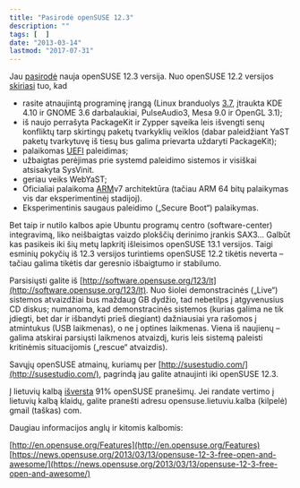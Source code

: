 ```yaml
---
title: "Pasirodė openSUSE 12.3"
description: ""
tags: [  ]
date: "2013-03-14"
lastmod: "2017-07-31"
---
```

Jau [pasirodė](https://news.opensuse.org/2013/03/13/opensuse-12-3-free-open-and-awesome/) nauja openSUSE 12.3 versija. Nuo openSUSE 12.2 versijos [skiriasi](http://en.opensuse.org/Features) tuo, kad

*   rasite atnaujintą programinę įrangą (Linux branduolys [3.7](http://en.opensuse.org/Features#Linux_3.7), įtraukta KDE 4.10 ir GNOME 3.6 darbalaukiai, PulseAudio3, Mesa 9.0 ir OpenGL 3.1);
*   iš naujo perrašyta PackageKit ir Zypper sąveika leis išvengti senų konfliktų tarp skirtingų paketų tvarkyklių veiklos (dabar paleidžiant YaST paketų tvarkytuvę iš tiesų bus galima prievarta uždaryti PackageKit);
*   palaikomas [UEFI](http://en.opensuse.org/openSUSE:UEFI) paleidimas;
*   užbaigtas perėjimas prie systemd paleidimo sistemos ir visiškai atsisakyta SysVinit.
*   geriau veiks WebYaST;
*   Oficialiai palaikoma [ARM](http://en.opensuse.org/Portal:ARM)v7 architektūra (tačiau ARM 64 bitų palaikymas vis dar eksperimentinėj stadijoj).
*   Eksperimentinis saugaus paleidimo („Secure Boot“) palaikymas.

Bet taip ir nutilo kalbos apie Ubuntu programų centro (software-center) integravimą, liko neišbaigtas vaizdo plokščių derinimo įrankis SAX3... Galbūt kas pasikeis iki šių metų lapkritį išleisimos openSUSE 13.1 versijos. Taigi esminių pokyčių iš 12.3 versijos turintiems openSUSE 12.2 tikėtis neverta – tačiau galima tikėtis dar geresnio išbaigtumo ir stabilumo.

Parsisiųsti galite iš [http://software.opensuse.org/123/lt](http://software.opensuse.org/123/lt). Nuo šiolei demonstracinės („Live“) sistemos atvaizdžiai bus maždaug GB dydžio, tad nebetilps į atgyvenusius CD diskus; numanoma, kad demonstracinės sistemos (kurias galima ne tik įdiegti, bet dar ir išbandyti prieš diegiant) dažniausiai yra rašomos į atmintukus (USB laikmenas), o ne į optines laikmenas. Viena iš naujienų – galima atskirai parsiųsti laikmenos atvaizdį, kuris leis sistemą paleisti kritinėmis situacijomis („rescue“ atvaizdis).

Savųjų openSUSE atmainų, kuriamų per [http://susestudio.com/](http://susestudio.com/), pagrindą jau galite atnaujinti iki openSUSE 12.3.

Į lietuvių kalbą [išversta](http://i18n.opensuse.org/stats/trunk/toplist.php) 91% openSUSE pranešimų. Jei randate vertimo į lietuvių kalbą klaidų, galite pranešti adresu opensuse.lietuviu.kalba (kilpelė) gmail (taškas) com.

Daugiau informacijos anglų ir kitomis kalbomis:

[http://en.opensuse.org/Features](http://en.opensuse.org/Features)  
[https://news.opensuse.org/2013/03/13/opensuse-12-3-free-open-and-awesome/](https://news.opensuse.org/2013/03/13/opensuse-12-3-free-open-and-awesome/)
